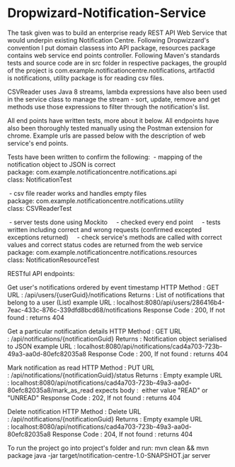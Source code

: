 # Dropwizard-Notification-Service

The task given was to build an enterprise ready REST API Web Service that would underpin existing Notification Centre.
Following Dropwizzard's convention I put domain classess into API package, resources package contains web service end points controller.
Following Maven's standards tests and source code are in src folder in respective packages, the groupId of the project is com.example.notificationcentre.notifications, artifactId is notifications, utility package is for reading csv files.

CSVReader uses Java 8 streams, lambda expressions have also been used in the service class to manage the stream - sort, update, remove and get methods use those expressions to filter through the notification's list.

All end points have written tests, more about it below.
All endpoints have also been thoroughly tested manually using the Postman extension for chrome. Example urls are passed below with the description of web service's end points.

Tests have been written to confirm the following:
 - mapping of the notification object to JSON is correct
package: com.example.notificationcentre.notifications.api
class: NotificationTest

 - csv file reader works and handles empty files
package: com.example.notificationcentre.notifications.utility
class: CSVReaderTest


 - server tests done using Mockito
    - checked every end point
    - tests written including correct and wrong requests (confirmed excepted exceptions returned)
    - check service's methods are called with correct values and correct status codes are returned from the web service
package: com.example.notificationcentre.notifications.resources
class: NotificationResourceTest


RESTful API endpoints:

Get user's notifications ordered by event timestamp
HTTP Method : GET
URL : /api/users/{userGuid}/notifications
Returns : List of notifications that belong to a user (List<Notification>)
example URL : localhost:8080/api/users/286416b4-7eac-433c-876c-339dfd8bcd68/notifications
Response Code : 200, If not found : returns 404

Get a particular notification details
HTTP Method : GET
URL : /api/notifications/{notificationGuid}
Returns : Notification object serialised to JSON
example URL : localhost:8080/api/notifications/cad4a703-723b-49a3-aa0d-80efc82035a8
Response Code : 200, If not found : returns 404

Mark notification as read
HTTP Method : PUT
URL : /api/notifications/{notificationGuid}/status
Returns : Empty
example URL : localhost:8080/api/notifications/cad4a703-723b-49a3-aa0d-80efc82035a8/mark_as_read
expects body :  either value "READ" or "UNREAD"
Response Code : 202, If not found : returns 404

Delete notification
HTTP Method : Delete
URL : /api/notifications/{notificationGuid}
Returns : Empty
example URL : localhost:8080/api/notifications/cad4a703-723b-49a3-aa0d-80efc82035a8
Response Code : 204, If not found : returns 404



To run the project go into project's folder and run:
mvn clean && mvn package
java -jar target/notification-centre-1.0-SNAPSHOT.jar server
